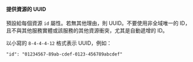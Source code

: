#### 提供資源的 UUID

預設給每個資源 `id` 屬性。若無其他理由，則 UUID。不要使用非全域唯一的 ID，
且不與其他服務實體或該服務的其他資源衝突，尤其是自動遞增的 ID。

以小寫的 `8-4-4-4-12` 格式表示 UUID，例如：
```
"id": "01234567-89ab-cdef-0123-456789abcdef"
```
